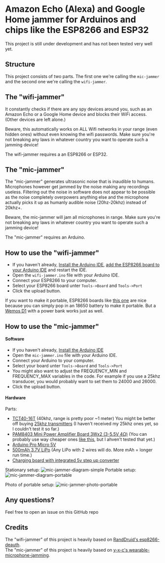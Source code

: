 # Amazon Echo (Alexa) and Google Home jammer for Arduinos and chips like the ESP8266 and ESP32

This project is still under development and has not been tested very well yet.

## Structure

This project consists of two parts. The first one we're calling the `mic-jammer` and the second one we're calling the `wifi-jammer`.

## The "wifi-jammer"

It constantly checks if there are any spy devices around you, such as an Amazon Echo or a Google Home device and blocks their WiFi access. (Other devices are left alone.)

Beware, this automatically works on ALL Wifi networks in your range (even hidden ones) without even knowing the wifi passwords.
Make sure you're not breaking any laws in whatever country you want to operate such a jamming device!

The wifi-jammer requires a an ESP8266 or ESP32.

## The "mic-jammer"

The "mic-jammer" generates ultrasonic noise that is inaudible to humans. Microphones however get jammed by the noise making any recordings useless. Filtering out the noise in software does not appear to be possible as the noise completely overpowers anything else and the microphone actually picks it up as humanly audible noise (20hz-20khz) instead of 20khz+.

Beware, the mic-jammer will jam all microphones in range.
Make sure you're not breaking any laws in whatever country you want to operate such a jamming device!

The "mic-jammer" requires an Arduino.

## How to use the "wifi-jammer"

- If you haven't already, [Install the Arduino IDE](https://www.arduino.cc/en/main/software), [add the ESP8266 board to your Arduino IDE](https://github.com/esp8266/Arduino#installing-with-boards-manager) and restart the IDE.
- Open the `wifi-jammer.ino` file with your Arduino IDE.
- Connect your ESP8266 to your computer.
- Select your ESP8266 board unter `Tools->Board` and `Tools->Port`
- Click the upload button.

If you want to make it portable, ESP8266 boards like [this one](https://www.aliexpress.com/item/32973629392.html) are nice because you can simply pop in an 18650 battery to make it portable. But a [Wemos D1](https://www.aliexpress.com/item/32845084675.html) with a power bank works just as well.

## How to use the "mic-jammer"

#### Software
- If you haven't already, [Install the Arduino IDE](https://www.arduino.cc/en/main/software)
- Open the `mic-jammer.ino` file with your Arduino IDE.
- Connect your Arduino to your computer.
- Select your board unter `Tools->Board` and `Tools->Port`
- You might also want to adjust the FREQUENCY_MIN and FREQUENCY_MAX variables in the code. For example if you use a 25khz transducer, you would probably want to set them to 24000 and 26000.
- Click the upload button.

#### Hardware
Parts:
- [TCT40-16T](https://www.aliexpress.com/item/32258563531.html) (40khz, range is pretty poor ~1 meter) You might be better off buying [25khz transmitters](https://www.aliexpress.com/item/1673244251.html) (I haven't received my 25khz ones yet, so I couldn't test it so far.)
- [PAM8403 Mini Power Amplifier Board 3Wx2 (3-5.5V 4Ω)](https://www.droking.com/PAM8403-Power-amplifier-circuit-Board-Small-Audio-Amplifier-3W-3W-Digital-Amplifier-Board-Support-USB-Power-Supply) (You can probably use way cheaper ones [like this](https://www.aliexpress.com/item/33016370875.html), but I ahven't tested that yet.)
- [Arduino Pro Micro 5V](https://www.aliexpress.com/item/32768308647.html)
- [500mAh 3.7V LiPo](https://www.aliexpress.com/item/33019024577.html) (Any LiPo with 2 wires will do. More mAh = longer run time.)
- [Charging board with integrated 5v step up converter](https://www.aliexpress.com/item/32819047141.html)

Stationary setup:
![mic-jammer-diagram-simple](mic-jammer/mic-jammer-diagram-simple.png)
Portable setup:
![mic-jammer-diagram-portable](mic-jammer/mic-jammer-diagram-portable.png)

Photo of portable setup:
![mic-jammer-photo-portable](mic-jammer/mic-jammer-photo-portable.jpeg)


## Any questions?
Feel free to open an issue on this GitHub repo

## Credits
The "wifi-jammer" of this project is heavily based on [RandDruid's esp8266-deauth](https://github.com/RandDruid/esp8266-deauth).  
The "mic-jammer" of this project is heavily based on [y-x-c's wearable-microphone-jamming](https://github.com/y-x-c/wearable-microphone-jamming).
